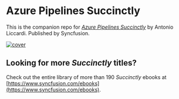 # Azure Pipelines Succinctly

This is the companion repo for [*Azure Pipelines Succinctly*](https://www.syncfusion.com/ebooks/) by Antonio Liccardi. Published by Syncfusion.

[![cover](https://github.com/SyncfusionSuccinctlyE-Books/Azure-Pipelines-Succinctly/blob/main/cover.png)](https://www.syncfusion.com/ebooks)

## Looking for more _Succinctly_ titles?

Check out the entire library of more than 190 _Succinctly_ ebooks at [https://www.syncfusion.com/ebooks](https://www.syncfusion.com/ebooks).
